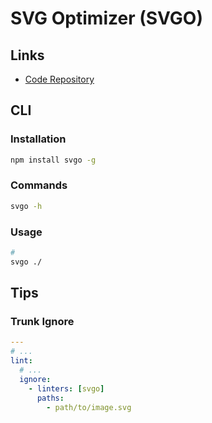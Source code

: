 # SVG Optimizer (SVGO)

## Links

- [Code Repository](https://github.com/svg/svgo)

## CLI

### Installation

```sh
npm install svgo -g
```

### Commands

```sh
svgo -h
```

<!-- ### Configuration

**Refer:** `./svgo.config.js`

```js
module.exports = {
  plugins: [
    {
      name: 'preset-default',
      params: {
        overrides: {
          removeViewBox: false,
          sortAttrs: true,
          removeOffCanvasPaths: true,
        },
      },
    },
  ],
}
```
 -->

### Usage

```sh
#
svgo ./
```

## Tips

### Trunk Ignore

```yml
---
# ...
lint:
  # ...
  ignore:
    - linters: [svgo]
      paths:
        - path/to/image.svg
```
